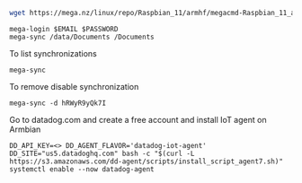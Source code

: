 ```bash
wget https://mega.nz/linux/repo/Raspbian_11/armhf/megacmd-Raspbian_11_armhf.deb && sudo apt install -yq "$PWD/megacmd-Raspbian_11_armhf.deb"
```

```shell
mega-login $EMAIL $PASSWORD
mega-sync /data/Documents /Documents
```

To list synchronizations
```shell
mega-sync
```

To remove disable synchronization
```shell
mega-sync -d hRWyR9yQk7I
```



Go to datadog.com and create a free account
and install IoT agent on Armbian

```shell
DD_API_KEY=<> DD_AGENT_FLAVOR='datadog-iot-agent'  DD_SITE="us5.datadoghq.com" bash -c "$(curl -L https://s3.amazonaws.com/dd-agent/scripts/install_script_agent7.sh)"
systemctl enable --now datadog-agent
 ```
